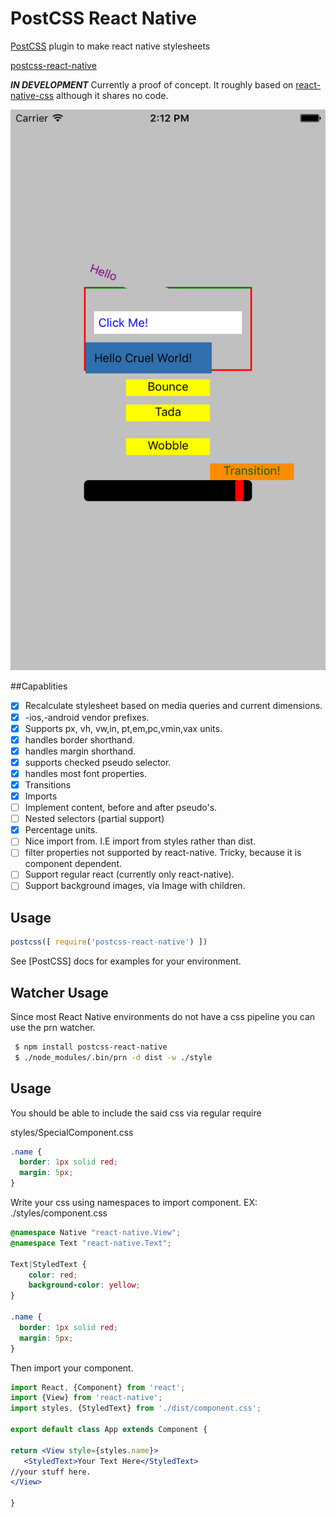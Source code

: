 # PostCSS React Native
[PostCSS](https://github.com/postcss/postcss) plugin to make react native stylesheets

[postcss-react-native](https://github.com/jspears/postcss-react-native)

***IN DEVELOPMENT***
Currently a proof of concept.  It roughly based on  [react-native-css](https://github.com/sabeurthabti/react-native-css)
although it shares no code.

[![Screen Cast](https://github.com/jspears/postcss-react-native/blob/master/ScreenShot.png)](https://github.com/jspears/PostcssReactNativeDemo/raw/master/ReactNativeCSS.mov)


##Capablities
 - [x] Recalculate stylesheet based on media queries and current dimensions.
 - [x] -ios,-android vendor prefixes.
 - [x] Supports px, vh, vw,in, pt,em,pc,vmin,vax units.
 - [x] handles border shorthand.
 - [x] handles margin shorthand.
 - [x] supports checked pseudo selector.
 - [x] handles most font properties.
 - [x] Transitions
 - [x] Imports
 - [ ] Implement content, before and after pseudo's.
 - [ ] Nested selectors (partial support)
 - [x] Percentage units.
 - [ ] Nice import from. I.E import from styles rather than dist.
 - [ ] filter properties not supported by react-native.  Tricky, because it is component dependent.
 - [ ] Support regular react (currently only react-native).
 - [ ] Support background images, via Image with children.

## Usage

```js
postcss([ require('postcss-react-native') ])
```

See [PostCSS] docs for examples for your environment.

## Watcher Usage
Since most React Native environments do not have a css pipeline
you can use the prn watcher.

```sh
 $ npm install postcss-react-native
 $ ./node_modules/.bin/prn -d dist -w ./style

```

## Usage
You should be able to include the said css via regular require

styles/SpecialComponent.css

```css
.name {
  border: 1px solid red;
  margin: 5px;
}

```

Write your css using namespaces to import component.
EX: ./styles/component.css
```css
@namespace Native "react-native.View";
@namespace Text "react-native.Text";

Text|StyledText {
    color: red;
    background-color: yellow;
}

.name {
  border: 1px solid red;
  margin: 5px;
}


```

Then import your component.

```jsx
import React, {Component} from 'react';
import {View} from 'react-native';
import styles, {StyledText} from './dist/component.css';

export default class App extends Component {

return <View style={styles.name}>
   <StyledText>Your Text Here</StyledText>
//your stuff here.
</View>

}

```



